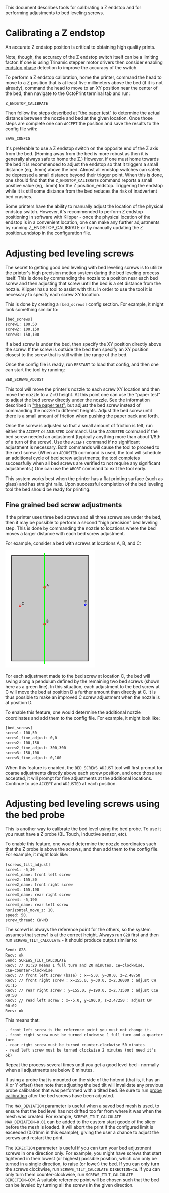 This document describes tools for calibrating a Z endstop and for performing
adjustments to bed leveling screws.

# Calibrating a Z endstop

An accurate Z endstop position is critical to obtaining high quality prints.

Note, though, the accuracy of the Z endstop switch itself can be a limiting
factor. If one is using Trinamic stepper motor drivers then consider enabling
[endstop phase](Endstop_Phase.md) detection to improve the accuracy of the
switch.

To perform a Z endstop calibration, home the printer, command the head to move
to a Z position that is at least five millimeters above the bed (if it is not
already), command the head to move to an XY position near the center of the bed,
then navigate to the OctoPrint terminal tab and run:

```
Z_ENDSTOP_CALIBRATE
```

Then follow the steps described at
["the paper test"](Bed_Level.md#the-paper-test) to determine the actual distance
between the nozzle and bed at the given location. Once those steps are complete
one can `ACCEPT` the position and save the results to the config file with:

```
SAVE_CONFIG
```

It's preferable to use a Z endstop switch on the opposite end of the Z axis from
the bed. (Homing away from the bed is more robust as then it is generally always
safe to home the Z.) However, if one must home towards the bed it is recommended
to adjust the endstop so that it triggers a small distance (eg, .5mm) above the
bed. Almost all endstop switches can safely be depressed a small distance beyond
their trigger point. When this is done, one should find that the
`Z_ENDSTOP_CALIBRATE` command reports a small positive value (eg, .5mm) for the
Z position_endstop. Triggering the endstop while it is still some distance from
the bed reduces the risk of inadvertent bed crashes.

Some printers have the ability to manually adjust the location of the physical
endstop switch. However, it's recommended to perform Z endstop positioning in
software with Klipper - once the physical location of the endstop is in a
convenient location, one can make any further adjustments by running
Z_ENDSTOP_CALIBRATE or by manually updating the Z position_endstop in the
configuration file.

# Adjusting bed leveling screws

The secret to getting good bed leveling with bed leveling screws is to utilize
the printer's high precision motion system during the bed leveling process
itself. This is done by commanding the nozzle to a position near each bed screw
and then adjusting that screw until the bed is a set distance from the nozzle.
Klipper has a tool to assist with this. In order to use the tool it is necessary
to specify each screw XY location.

This is done by creating a `[bed_screws]` config section. For example, it might
look something similar to:

```
[bed_screws]
screw1: 100,50
screw2: 100,150
screw3: 150,100
```

If a bed screw is under the bed, then specify the XY position directly above the
screw. If the screw is outside the bed then specify an XY position closest to
the screw that is still within the range of the bed.

Once the config file is ready, run `RESTART` to load that config, and then one
can start the tool by running:

```
BED_SCREWS_ADJUST
```

This tool will move the printer's nozzle to each screw XY location and then move
the nozzle to a Z=0 height. At this point one can use the "paper test" to adjust
the bed screw directly under the nozzle. See the information described in
["the paper test"](Bed_Level.md#the-paper-test), but adjust the bed screw
instead of commanding the nozzle to different heights. Adjust the bed screw
until there is a small amount of friction when pushing the paper back and forth.

Once the screw is adjusted so that a small amount of friction is felt, run
either the `ACCEPT` or `ADJUSTED` command. Use the `ADJUSTED` command if the bed
screw needed an adjustment (typically anything more than about 1/8th of a turn
of the screw). Use the `ACCEPT` command if no significant adjustment is
necessary. Both commands will cause the tool to proceed to the next screw. (When
an `ADJUSTED` command is used, the tool will schedule an additional cycle of bed
screw adjustments; the tool completes successfully when all bed screws are
verified to not require any significant adjustments.) One can use the `ABORT`
command to exit the tool early.

This system works best when the printer has a flat printing surface (such as
glass) and has straight rails. Upon successful completion of the bed leveling
tool the bed should be ready for printing.

## Fine grained bed screw adjustments

If the printer uses three bed screws and all three screws are under the bed,
then it may be possible to perform a second "high precision" bed leveling step.
This is done by commanding the nozzle to locations where the bed moves a larger
distance with each bed screw adjustment.

For example, consider a bed with screws at locations A, B, and C:

![bed_screws](img/bed_screws.svg.png)

For each adjustment made to the bed screw at location C, the bed will swing
along a pendulum defined by the remaining two bed screws (shown here as a green
line). In this situation, each adjustment to the bed screw at C will move the
bed at position D a further amount than directly at C. It is thus possible to
make an improved C screw adjustment when the nozzle is at position D.

To enable this feature, one would determine the additional nozzle coordinates
and add them to the config file. For example, it might look like:

```
[bed_screws]
screw1: 100,50
screw1_fine_adjust: 0,0
screw2: 100,150
screw2_fine_adjust: 300,300
screw3: 150,100
screw3_fine_adjust: 0,100
```

When this feature is enabled, the `BED_SCREWS_ADJUST` tool will first prompt for
coarse adjustments directly above each screw position, and once those are
accepted, it will prompt for fine adjustments at the additional locations.
Continue to use `ACCEPT` and `ADJUSTED` at each position.

# Adjusting bed leveling screws using the bed probe

This is another way to calibrate the bed level using the bed probe. To use it
you must have a Z probe (BL Touch, Inductive sensor, etc).

To enable this feature, one would determine the nozzle coordinates such that the
Z probe is above the screws, and then add them to the config file. For example,
it might look like:

```
[screws_tilt_adjust]
screw1: -5,30
screw1_name: front left screw
screw2: 155,30
screw2_name: front right screw
screw3: 155,190
screw3_name: rear right screw
screw4: -5,190
screw4_name: rear left screw
horizontal_move_z: 10.
speed: 50.
screw_thread: CW-M3
```

The screw1 is always the reference point for the others, so the system assumes
that screw1 is at the correct height. Always run `G28` first and then run
`SCREWS_TILT_CALCULATE` - it should produce output similar to:

```
Send: G28
Recv: ok
Send: SCREWS_TILT_CALCULATE
Recv: // 01:20 means 1 full turn and 20 minutes, CW=clockwise, CCW=counter-clockwise
Recv: // front left screw (base) : x=-5.0, y=30.0, z=2.48750
Recv: // front right screw : x=155.0, y=30.0, z=2.36000 : adjust CW 01:15
Recv: // rear right screw : y=155.0, y=190.0, z=2.71500 : adjust CCW 00:50
Recv: // read left screw : x=-5.0, y=190.0, z=2.47250 : adjust CW 00:02
Recv: ok
```

This means that:

```
- front left screw is the reference point you must not change it.
- front right screw must be turned clockwise 1 full turn and a quarter turn
- rear right screw must be turned counter-clockwise 50 minutes
- read left screw must be turned clockwise 2 minutes (not need it's ok)
```

Repeat the process several times until you get a good level bed - normally when
all adjustments are below 6 minutes.

If using a probe that is mounted on the side of the hotend (that is, it has an X
or Y offset) then note that adjusting the bed tilt will invalidate any previous
probe calibration that was performed with a tilted bed. Be sure to run
[probe calibration](Probe_Calibrate.md) after the bed screws have been adjusted.

The `MAX_DEVIATION` parameter is useful when a saved bed mesh is used, to ensure
that the bed level has not drifted too far from where it was when the mesh was
created. For example, `SCREWS_TILT_CALCULATE MAX_DEVIATION=0.01` can be added to
the custom start gcode of the slicer before the mesh is loaded. It will abort
the print if the configured limit is exceeded (0.01mm in this example), giving
the user a chance to adjust the screws and restart the print.

The `DIRECTION` parameter is useful if you can turn your bed adjustment screws
in one direction only. For example, you might have screws that start tightened
in their lowest (or highest) possible position, which can only be turned in a
single direction, to raise (or lower) the bed. If you can only turn the screws
clockwise, run `SCREWS_TILT_CALCULATE DIRECTION=CW`. If you can only turn them
counter-clockwise, run `SCREWS_TILT_CALCULATE DIRECTION=CCW`. A suitable
reference point will be chosen such that the bed can be leveled by turning all
the screws in the given direction.
